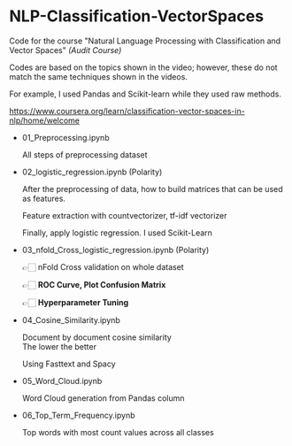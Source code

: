 # NLP-Classification-VectorSpaces
Code for the course "Natural Language Processing with Classification and Vector Spaces"
*(Audit Course)*

Codes are based on the topics shown in the video; however, these do not match the same techniques shown in the videos.

For example, I used Pandas and Scikit-learn while they used raw methods.

https://www.coursera.org/learn/classification-vector-spaces-in-nlp/home/welcome

- 01_Preprocessing.ipynb

    All steps of preprocessing dataset
    
- 02_logistic_regression.ipynb (Polarity)

    After the preprocessing of data, how to build matrices that can be used as features.
    
    Feature extraction with countvectorizer, tf-idf vectorizer
    
    Finally, apply logistic regression. I used Scikit-Learn
    
- 03_nfold_Cross_logistic_regression.ipynb (Polarity)

    👉🏻 nFold Cross validation on whole dataset
    
    👉🏻 **ROC Curve, Plot Confusion Matrix**
    
    👉🏻 **Hyperparameter Tuning**
    
- 04_Cosine_Similarity.ipynb

    Document by document cosine similarity <br/> The lower the better
    
    Using Fasttext and Spacy
    
 - 05_Word_Cloud.ipynb

   Word Cloud generation from Pandas column
   
 - 06_Top_Term_Frequency.ipynb

    Top words with most count values across all classes
